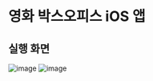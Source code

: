 # 영화 박스오피스 iOS 앱
## 실행 화면
![image](https://user-images.githubusercontent.com/51291185/191567498-9ec737db-adc2-42f1-9f11-76e5fefea74c.png)
![image](https://user-images.githubusercontent.com/51291185/191567517-a9dbf3d5-cbf6-4204-a840-6c5a5bf9a361.png)
